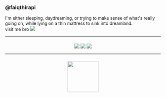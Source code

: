<h3>@faiqthirapi</h3>
I'm either sleeping, daydreaming, or trying to make sense of what's really going on, while lying on a thin mattress to sink into dreamland. <br />
visit me bro <a href="https://x.com/faiqthirapi"><image src="https://img.shields.io/badge/X-black.svg?logo=X&logoColor=white" /></a>
<hr />

###

<div align="center">
<image src="https://github-readme-stats.vercel.app/api?username=thirapi&theme=onedark&hide_border=false&include_all_commits=false&count_private=false" />
<image src="https://github-readme-streak-stats.herokuapp.com/?user=thirapi&theme=onedark&hide_border=false" />
<image src="https://github-readme-stats.vercel.app/api/top-langs/?username=thirapi&theme=onedark&hide_border=false&include_all_commits=false&count_private=false&layout=compact" />
</div>
<hr />

###
<div align="center">
<image src="https://c.tenor.com/1Za3j3TYRrkAAAAC/tenor.gif" width="100px"/>
</div>


     
